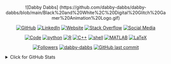 <p align="center">
    ![Dabby Dabbs] (https://github.com/dabby-dabbs/dabby-dabbs/blob/main/Black%20and%20White%2C%20Digital%20Glitch%20Gamer%20Animation%20Logo.gif)
</p>

<p align="center">
    <a href="https://github.com/dabby-dabbs" target="_blank"><img alt="GitHub" src="https://img.shields.io/badge/-@dabby--dabbs-181717?style=flat-square&logo=GitHub&logoColor=white"></a>
    <a href="https://www.linkedin.com/in/your-linkedin-profile" target="_blank"><img alt="LinkedIn" src="https://img.shields.io/badge/-LinkedIn-0077B5?style=flat-square&logo=Linkedin&logoColor=white"></a>
    <a href="https://www.your-website.com" target="_blank"><img alt="Website" src="https://img.shields.io/badge/-Website-1e87f0?style=flat-square&logo=Google-Chrome&logoColor=white"></a>
    <a href="https://stackoverflow.com/users/your-stackoverflow-id" target="_blank"><img alt="Stack Overflow" src="https://img.shields.io/badge/-Stack%20Overflow-FE7A16?style=flat-square&logo=Stack-Overflow&logoColor=white"></a>
    <a href="https://your-other-social-media-profile" target="_blank"><img alt="Social Media" src="https://img.shields.io/badge/-Social%20Media-000000?style=flat-square&logo=your-social-media-icon&logoColor=white"></a>
</p>

<p align="center">
    <a href="https://github.com/dabby-dabbs?tab=repositories" target="_blank"><img alt="Code" src="https://img.shields.io/badge/-code-000000?style=flat-square&logo=Plex&logoColor=white"></a>
    <a href="https://github.com/dabby-dabbs?tab=repositories&language=python" target="_blank"><img alt="python" src="https://img.shields.io/badge/-python-3776AB?style=flat-square&logo=Python&logoColor=white"></a>
    <a href="https://github.com/dabby-dabbs?tab=repositories&language=r" target="_blank"><img alt="R" src="https://img.shields.io/badge/-R-276DC3?style=flat-square&logo=R&logoColor=white"></a>
    <a href="https://github.com/dabby-dabbs?tab=repositories&language=c%2B%2B" target="_blank"><img alt="C++" src="https://img.shields.io/badge/-C%2B%2B-00599C?style=flat-square&logo=C%2B%2B&logoColor=white"></a>
    <a href="https://github.com/dabby-dabbs?tab=repositories&language=shell" target="_blank"><img alt="shell" src="https://img.shields.io/badge/-shell-5391FE?style=flat-square&logo=PowerShell&logoColor=white"></a>
    <a href="https://github.com/dabby-dabbs?tab=repositories&language=matlab" target="_blank"><img alt="MATLAB" src="https://img.shields.io/badge/-MATLAB-0076A8?style=flat-square&logo=Mathworks&logoColor=white"></a>
    <a href="https://github.com/dabby-dabbs?tab=repositories&language=TeX" target="_blank"><img alt="LaTeX" src="https://img.shields.io/badge/-LaTeX-008080?style=flat-square&logo=LaTeX&logoColor=white"></a>
</p>

<p align="center">
    <a href="https://github.com/dabby-dabbs?tab=followers" target="_blank"><img alt="Followers" src="https://img.shields.io/github/followers/dabby-dabbs?style=flat-square&logo=RSS&logoColor=white"></a>
    <a href="https://github.com/dabby-dabbs" target="_blank"><img alt="dabby-dabbs" src="https://badges.pufler.dev/visits/dabby-dabbs/dabby-dabbs?logo=GitHub&label=visits&color=success&logoColor=white&style=flat-square"/></a>
    <!--<a href="https://github.com/dabby-dabbs" target="_blank"><img alt="profile hits" src="https://img.shields.io/jsdelivr/gh/hw/dabby-dabbs/dabby-dabbs?label=hits&style=flat-square"></a>-->
    <a href="https://github.com/dabby-dabbs/dabby-dabbs" target="_blank"><img alt="GitHub last commit" src="https://img.shields.io/github/last-commit/dabby-dabbs/dabby-dabbs?label=profile%20updated&style=flat-square"></a>
</p>

<details>
<summary>Click for GitHub Stats</summary>
<p align="center">
    <img alt="GitHub Stats" src="https://github-readme-stats.vercel.app/api?username=dabby-dabbs&show_icons=true&hide=issues&icon_color=000000&hide_border=true&title_color=5391FE&text_color=555">
    <br>
    <img alt="Top Language" src="https://github-readme-stats.vercel.app/api/top-langs/?username=dabby-dabbs&hide=html,&hide_border=true&title_color=5391FE&text_color=555">
</p>
</details>
